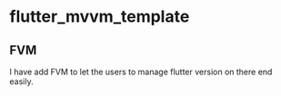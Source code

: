 # flutter_mvvm_template

## FVM
I have add FVM to let the users to manage flutter version on there end easily.
